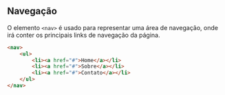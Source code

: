 ## Navegação

O elemento `<nav>` é usado para representar uma área de navegação, onde irá conter os principais links de navegação da página.

```html
<nav>
    <ul>
        <li><a href="#">Home</a></li>
        <li><a href="#">Sobre</a></li>
        <li><a href="#">Contato</a></li>
    </ul>
</nav>
```
